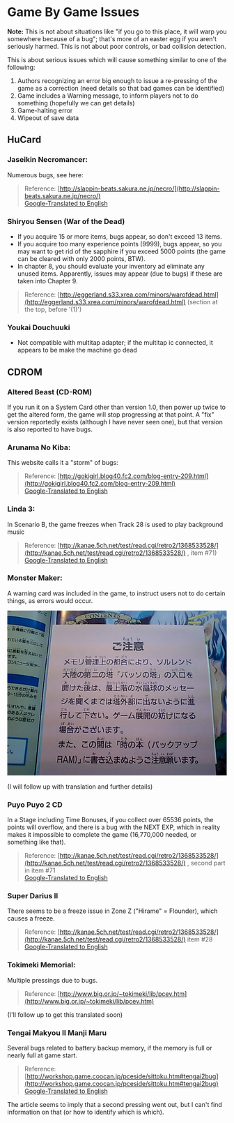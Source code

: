 # Game By Game Issues

**Note:**
This is not about situations like "if you go to this place, it will warp you somewhere because of a bug"; that's more of an easter egg if you aren't seriously harmed.
This is not about poor controls, or bad collision detection.

This is about serious issues which will cause something similar to one of the following:
 1. Authors recognizing an error big enough to issue a re-pressing of the game as a correction (need details so that bad games can be identified)
 2. Game includes a Warning message, to inform players not to do something (hopefully we can get details)
 3. Game-halting error
 4. Wipeout of save data

## HuCard

### Jaseikin Necromancer:

Numerous bugs, see here:

> Reference: [http://slappin-beats.sakura.ne.jp/necro/](http://slappin-beats.sakura.ne.jp/necro/)<br>
> [Google-Translated to English](https://slappin--beats-sakura-ne-jp.translate.goog/necro/?_x_tr_sch=http&_x_tr_sl=ja&_x_tr_tl=en&_x_tr_hl=en-US&_x_tr_pto=wapp)

### Shiryou Sensen (War of the Dead)

 - If you acquire 15 or more items, bugs appear, so don't exceed 13 items.
 - If you acquire too many experience points (9999), bugs appear, so you may want to get rid
of the sapphire if you exceed 5000 points (the game can be cleared with only 2000 points, BTW).
 - In chapter 8, you should evaluate your inventory ad eliminate any unused items. Apparently,
issues may appear (due to bugs) if these are taken into Chapter 9.

> Reference: [http://eggerland.s33.xrea.com/minors/warofdead.html](http://eggerland.s33.xrea.com/minors/warofdead.html) (section at the top, before '(1)')


### Youkai Douchuuki

 - Not compatible with multitap adapter; if the multitap ic connected, it appears to be make the machine go dead


## CDROM

### Altered Beast (CD-ROM)

If you run it on a System Card other than version 1.0, then power up twice to get the altered
form, the game will stop progressing at that point.  A "fix" version reportedly exists
(although I have never seen one), but that version is also reported to have bugs.


### Arunama No Kiba:

This website calls it a "storm" of bugs:

> Reference: [http://gokigirl.blog40.fc2.com/blog-entry-209.html](http://gokigirl.blog40.fc2.com/blog-entry-209.html)<br>
> [Google-Translated to English](https://gokigirl-blog40-fc2-com.translate.goog/blog-entry-209.html?_x_tr_sch=http&_x_tr_sl=ja&_x_tr_tl=en&_x_tr_hl=en-US&_x_tr_pto=wapp)


### Linda 3:

In Scenario B, the game freezes when Track 28 is used to play background music

> Reference: [http://kanae.5ch.net/test/read.cgi/retro2/1368533528/](http://kanae.5ch.net/test/read.cgi/retro2/1368533528/) , item #71)<br>
> [Google-Translated to English](https://kanae-5ch-net.translate.goog/test/read.cgi/retro2/1368533528/?_x_tr_sch=http&_x_tr_sl=ja&_x_tr_tl=en&_x_tr_hl=en-US&_x_tr_pto=wapp)


### Monster Maker:

A warning card was included in the game, to instruct users not to do certain things, as errors would occur.

![Card](/images/MonsterMaker.jpg)

(I will follow up with translation and further details)


### Puyo Puyo 2 CD

In a Stage including Time Bonuses, if you collect over 65536 points, the points will overflow, and
there is a bug with the NEXT EXP, which in reality makes it impossible to complete the game
(16,770,000 needed, or something like that).

> Reference: [http://kanae.5ch.net/test/read.cgi/retro2/1368533528/](http://kanae.5ch.net/test/read.cgi/retro2/1368533528/) , second part in item #71<br>
> [Google-Translated to English](https://kanae-5ch-net.translate.goog/test/read.cgi/retro2/1368533528/?_x_tr_sch=http&_x_tr_sl=ja&_x_tr_tl=en&_x_tr_hl=en-US&_x_tr_pto=wapp)


### Super Darius II

There seems to be a freeze issue in Zone Z ("Hirame" = Flounder), which causes a freeze.

> Reference: [http://kanae.5ch.net/test/read.cgi/retro2/1368533528/](http://kanae.5ch.net/test/read.cgi/retro2/1368533528/)   item #28<br>
> [Google-Translated to English](https://kanae-5ch-net.translate.goog/test/read.cgi/retro2/1368533528/?_x_tr_sch=http&_x_tr_sl=ja&_x_tr_tl=en&_x_tr_hl=en-US&_x_tr_pto=wapp)


### Tokimeki Memorial:

Multiple pressings due to bugs.

> Reference: [http://www.big.or.jp/~tokimeki/lib/pcev.htm](http://www.big.or.jp/~tokimeki/lib/pcev.htm)<br>

(I'll follow up to get this translated soon)


### Tengai Makyou II Manji Maru

Several bugs related to battery backup memory, if the memory is full or nearly full at game start.

> Reference: [http://workshop.game.coocan.jp/pceside/sittoku.htm#tengai2bug](http://workshop.game.coocan.jp/pceside/sittoku.htm#tengai2bug)<br>
> [Google-Translated to English](https://workshop-game-coocan-jp.translate.goog/pceside/sittoku.htm?_x_tr_sch=http&_x_tr_sl=ja&_x_tr_tl=en&_x_tr_hl=en-US&_x_tr_pto=wapp#tengai2bug)

The article seems to imply that a second pressing went out, but I can't find information on that (or how to identify which is which).

